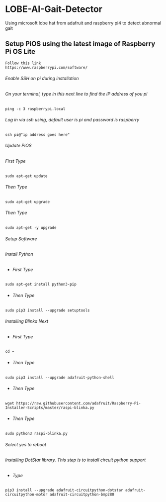 # LOBE-AI-Gait-Detector
Using microsoft lobe hat from adafruit and raspberry pi4 to detect abnormal gait



## Setup PiOS using the latest image of Raspberry Pi OS Lite
    Follow this link 
    https://www.raspberrypi.com/software/

###### Enable SSH on pi during installation
###### On your terminal, type in this next line to find the IP address of you pi
    ping -c 3 raspberrypi.local
###### Log in via ssh using, default user is pi and password is raspberry
    ssh pi@"ip address goes here"
###### Update PiOS
###### First Type
    sudo apt-get update
###### Then Type
    sudo apt-get upgrade
###### Then Type
    sudo apt-get -y upgrade


###### Setup Software 
###### Install Python
-    ###### First Type
    sudo apt-get install python3-pip
-    ###### Then Type
    sudo pip3 install --upgrade setuptools
###### Installing Blinka Next
-    ###### First Type
    cd ~
-    ###### Then Type
    sudo pip3 install --upgrade adafruit-python-shell
-    ###### Then Type
    wget https://raw.githubusercontent.com/adafruit/Raspberry-Pi-Installer-Scripts/master/raspi-blinka.py
-    ###### Then Type
    sudo python3 raspi-blinka.py
###### Select yes to reboot

###### Installing DotStar library. This step is to install circuit python support
-    ###### Type
    pip3 install --upgrade adafruit-circuitpython-dotstar adafruit-circuitpython-motor adafruit-circuitpython-bmp280

